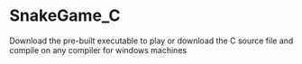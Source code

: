 # SnakeGame_C
Download the pre-built executable to play or download the C source file and compile on any compiler for windows machines
